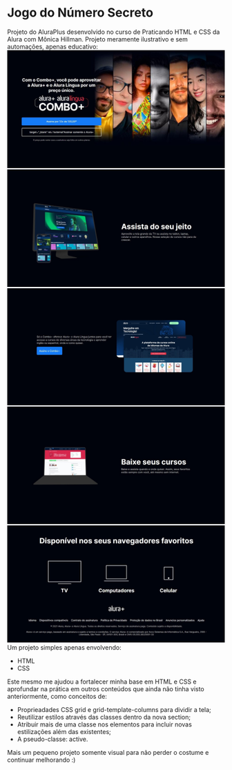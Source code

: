 # Jogo do Número Secreto 
Projeto do AluraPlus desenvolvido no curso de Praticando HTML e CSS da Alura com Mônica Hillman. Projeto meramente ilustrativo e sem automações, apenas educativo:
<br>
<img src="home-alura-plus.jpg">
<img src="assista-alura-plus.jpg">
<img src="combo-alura-plus.jpg">
<img src="baixe-alura-plus_2.jpg">
<img src="aparelhos-footer-alura-plus_1.jpg">
 <br>
Um projeto simples apenas envolvendo:
* HTML
* CSS

Este mesmo me ajudou a fortalecer minha base em HTML e CSS e aprofundar na prática em outros conteúdos que ainda não tinha visto anteriormente, como conceitos de:
* Proprieadades CSS grid e grid-template-columns para dividir a tela;
* Reutilizar estilos através das classes dentro da nova section;
* Atribuir mais de uma classe nos elementos para incluir novas estilizações além das existentes;
* A pseudo-classe: active.

Mais um pequeno projeto somente visual para não perder o costume e continuar melhorando :)